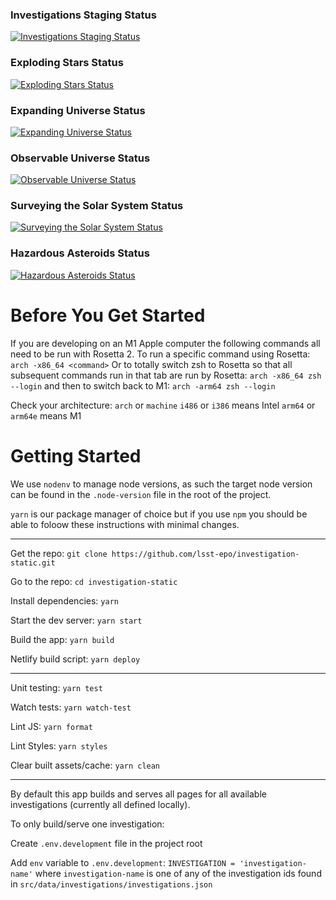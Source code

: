 
### Investigations Staging Status

[![Investigations Staging Status](https://api.netlify.com/api/v1/badges/f394d51d-9375-44a9-bb2e-39a671d37944/deploy-status)](https://app.netlify.com/sites/investigations/deploys)


### Exploding Stars Status

[![Exploding Stars Status](https://api.netlify.com/api/v1/badges/eff06c2a-4dac-4fe2-9e95-85b83cec506b/deploy-status)](https://app.netlify.com/sites/explodingstars/deploys)


### Expanding Universe Status

[![Expanding Universe Status](https://api.netlify.com/api/v1/badges/c6475c2b-ccca-4deb-a15d-741e74c53b8c/deploy-status)](https://app.netlify.com/sites/expandinguniverse/deploys)


### Observable Universe Status

[![Observable Universe Status](https://api.netlify.com/api/v1/badges/a765afa3-2f20-41ab-a723-7065ad075bd5/deploy-status)](https://app.netlify.com/sites/observableuniverse/deploys)


### Surveying the Solar System Status

[![Surveying the Solar System Status](https://api.netlify.com/api/v1/badges/8108e715-5050-47ef-b127-6ede62fb0477/deploy-status)](https://app.netlify.com/sites/surveyingthesolarsystem/deploys)


### Hazardous Asteroids Status

[![Hazardous Asteroids Status](https://api.netlify.com/api/v1/badges/19861625-40ab-44c8-8da0-a51f94878957/deploy-status)](https://app.netlify.com/sites/hazardousasteroids/deploys)


# Before You Get Started

If you are developing on an M1 Apple computer the following commands all need to be run with Rosetta 2.  To run a specific command using Rosetta:
`arch -x86_64 <command>`
Or to totally switch zsh to Rosetta so that all subsequent commands run in that tab are run by Rosetta:
`arch -x86_64 zsh --login`
and then to switch back to M1:
`arch -arm64 zsh --login`

Check your architecture:
`arch` or `machine`
`i486` or `i386` means Intel
`arm64` or `arm64e` means M1

# Getting Started

We use `nodenv` to manage node versions, as such the target node version can be found in the `.node-version` file in the root of the project.

`yarn` is our package manager of choice but if you use `npm` you should be able to foloow these instructions with minimal changes.

---

Get the repo: `git clone https://github.com/lsst-epo/investigation-static.git`

Go to the repo: `cd investigation-static`

Install dependencies: `yarn`

Start the dev server: `yarn start`

Build the app: `yarn build`

Netlify build script: `yarn deploy`

---

Unit testing: `yarn test`

Watch tests: `yarn watch-test`

Lint JS: `yarn format`

Lint Styles: `yarn styles`

Clear built assets/cache: `yarn clean`

---

By default this app builds and serves all pages for all available investigations (currently all defined locally).

To only build/serve one investigation:

Create `.env.development` file in the project root

Add `env` variable to `.env.development`: `INVESTIGATION = 'investigation-name'` where `investigation-name` is one of any of the investigation ids found in `src/data/investigations/investigations.json`
